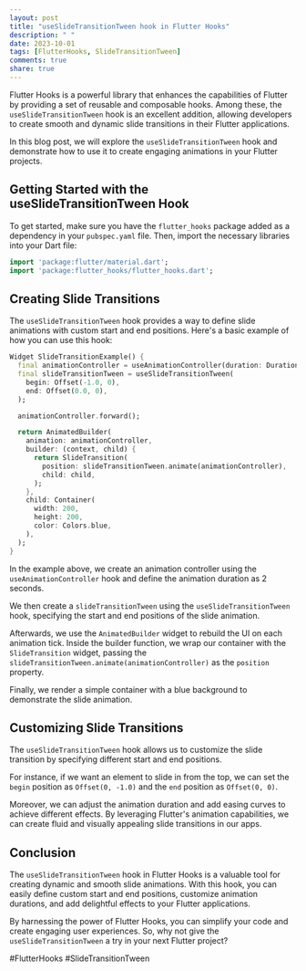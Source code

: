 ```yaml
---
layout: post
title: "useSlideTransitionTween hook in Flutter Hooks"
description: " "
date: 2023-10-01
tags: [FlutterHooks, SlideTransitionTween]
comments: true
share: true
---
```


Flutter Hooks is a powerful library that enhances the capabilities of Flutter by providing a set of reusable and composable hooks. Among these, the `useSlideTransitionTween` hook is an excellent addition, allowing developers to create smooth and dynamic slide transitions in their Flutter applications.

In this blog post, we will explore the `useSlideTransitionTween` hook and demonstrate how to use it to create engaging animations in your Flutter projects.

## Getting Started with the useSlideTransitionTween Hook

To get started, make sure you have the `flutter_hooks` package added as a dependency in your `pubspec.yaml` file. Then, import the necessary libraries into your Dart file:

```dart
import 'package:flutter/material.dart';
import 'package:flutter_hooks/flutter_hooks.dart';
```

## Creating Slide Transitions

The `useSlideTransitionTween` hook provides a way to define slide animations with custom start and end positions. Here's a basic example of how you can use this hook:

```dart
Widget SlideTransitionExample() {
  final animationController = useAnimationController(duration: Duration(seconds: 2));
  final slideTransitionTween = useSlideTransitionTween(
    begin: Offset(-1.0, 0),
    end: Offset(0.0, 0),
  );

  animationController.forward();

  return AnimatedBuilder(
    animation: animationController,
    builder: (context, child) {
      return SlideTransition(
        position: slideTransitionTween.animate(animationController),
        child: child,
      );
    },
    child: Container(
      width: 200,
      height: 200,
      color: Colors.blue,
    ),
  );
}
```

In the example above, we create an animation controller using the `useAnimationController` hook and define the animation duration as 2 seconds.

We then create a `slideTransitionTween` using the `useSlideTransitionTween` hook, specifying the start and end positions of the slide animation.

Afterwards, we use the `AnimatedBuilder` widget to rebuild the UI on each animation tick. Inside the builder function, we wrap our container with the `SlideTransition` widget, passing the `slideTransitionTween.animate(animationController)` as the `position` property.

Finally, we render a simple container with a blue background to demonstrate the slide animation.

## Customizing Slide Transitions

The `useSlideTransitionTween` hook allows us to customize the slide transition by specifying different start and end positions.

For instance, if we want an element to slide in from the top, we can set the `begin` position as `Offset(0, -1.0)` and the `end` position as `Offset(0, 0)`.

Moreover, we can adjust the animation duration and add easing curves to achieve different effects. By leveraging Flutter's animation capabilities, we can create fluid and visually appealing slide transitions in our apps.

## Conclusion

The `useSlideTransitionTween` hook in Flutter Hooks is a valuable tool for creating dynamic and smooth slide animations. With this hook, you can easily define custom start and end positions, customize animation durations, and add delightful effects to your Flutter applications.

By harnessing the power of Flutter Hooks, you can simplify your code and create engaging user experiences. So, why not give the `useSlideTransitionTween` a try in your next Flutter project?

#FlutterHooks #SlideTransitionTween